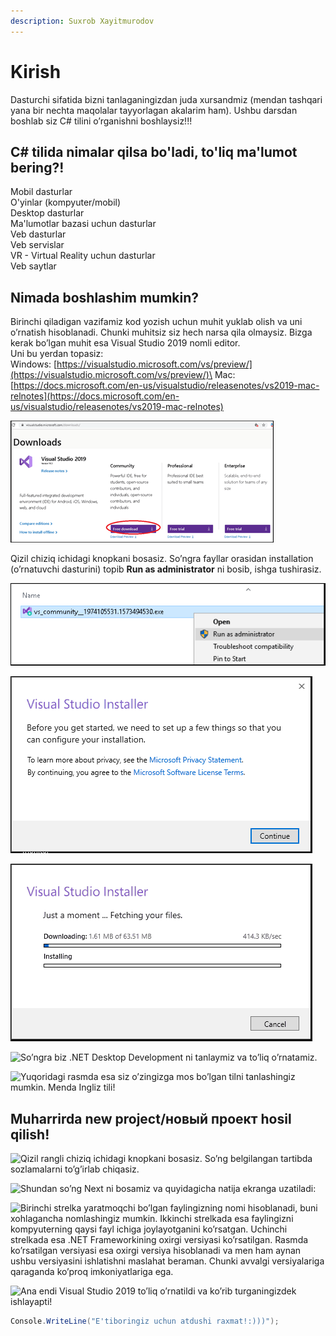 ```yaml
---
description: Suxrob Xayitmurodov
---
```


# Kirish

Dasturchi sifatida bizni tanlaganingizdan juda xursandmiz (mendan tashqari yana bir nechta maqolalar tayyorlagan akalarim ham). Ushbu darsdan boshlab siz C# tilini o’rganishni boshlaysiz!!!

## C# tilida nimalar qilsa bo'ladi, to'liq ma'lumot bering?!

Mobil dasturlar\
O'yinlar (kompyuter/mobil)\
Desktop dasturlar\
Ma'lumotlar bazasi uchun dasturlar\
Veb dasturlar\
Veb servislar\
VR - Virtual Reality uchun dasturlar\
Veb saytlar

## Nimada boshlashim mumkin?

Birinchi qiladigan vazifamiz kod yozish uchun muhit yuklab olish va uni o’rnatish hisoblanadi. Chunki muhitsiz siz hech narsa qila olmaysiz. Bizga kerak bo’lgan muhit esa Visual Studio 2019 nomli editor.\
Uni bu yerdan topasiz:\
Windows: [https://visualstudio.microsoft.com/vs/preview/](https://visualstudio.microsoft.com/vs/preview/)\
Mac:[https://docs.microsoft.com/en-us/visualstudio/releasenotes/vs2019-mac-relnotes](https://docs.microsoft.com/en-us/visualstudio/releasenotes/vs2019-mac-relnotes)

![](<../../../.gitbook/assets/image (29) (1) (1) (1) (1) (2) (2) (2) (2) (1) (1) (1) (1) (1).png>)

Qizil chiziq ichidagi knopkani bosasiz. So’ngra fayllar orasidan installation (o’rnatuvchi dasturini) topib **Run as administrator** ni bosib, ishga tushirasiz.

![](../../../.gitbook/assets/start-visual-studio-2019-installation.png)

![Litsenziya shartlarini qabul qilasiz](../../../.gitbook/assets/visual-studio-2019-license-agreement.png)

![Va o'rnatishni boshlaydi...](../../../.gitbook/assets/downloading-visual-studio-2019.png)

![So’ngra biz .NET Desktop Development ni tanlaymiz va to’liq o’rnatamiz.](../../../.gitbook/assets/photo\_2020-11-11\_19-43-56.jpg)

![Yuqoridagi rasmda esa siz o’zingizga mos bo’lgan tilni tanlashingiz mumkin. Menda Ingliz tili!](../../../.gitbook/assets/photo\_2020-11-11\_19-45-31.jpg)

## Muharrirda new project/новый проект hosil qilish!

![Qizil rangli chiziq ichidagi knopkani bosasiz. So’ng belgilangan tartibda sozlamalarni to’g’irlab chiqasiz.](../../../.gitbook/assets/photo\_2020-11-11\_19-49-04.jpg)

![Shundan so’ng Next ni bosamiz va quyidagicha natija ekranga uzatiladi:](../../../.gitbook/assets/photo\_2020-11-11\_19-49-05.jpg)

![Birinchi strelka yaratmoqchi bo’lgan faylingizning nomi hisoblanadi, buni xohlagancha nomlashingiz mumkin. Ikkinchi strelkada esa faylingizni kompyuterning qaysi fayl ichiga joylayotganini ko’rsatgan. Uchinchi strelkada esa .NET Frameworkining oxirgi versiyasi ko’rsatilgan. Rasmda ko’rsatilgan versiyasi esa oxirgi versiya hisoblanadi va men ham aynan ushbu versiyasini ishlatishni maslahat beraman. Chunki avvalgi versiyalariga qaraganda ko’proq imkoniyatlariga ega.](../../../.gitbook/assets/photo\_2020-11-11\_19-49-06.jpg)

![Ana endi Visual Studio 2019 to’liq o’rnatildi va ko’rib turganingizdek ishlayapti!](../../../.gitbook/assets/photo\_2020-11-11\_19-49-07.jpg)

```csharp
Console.WriteLine("E'tiboringiz uchun atdushi raxmat!:)))");
```
